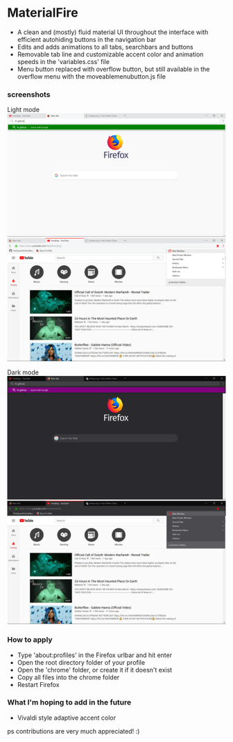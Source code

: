 # MaterialFire
+ A clean and (mostly) fluid material UI throughout the interface with efficient autohiding buttons in the navigation bar
+ Edits and adds animations to all tabs, searchbars and buttons 
+ Removable tab line and customizable accent color and animation speeds in the 'variables.css' file
+ Menu button replaced with overflow button, but still available in the overflow menu with the moveablemenubutton.js file

### screenshots

Light mode
![](screenshots/lightmode1.png)
![](screenshots/lightmode2.png)

Dark mode
![](screenshots/darkmode1.png)
![](screenshots/darkmode2.png)

### How to apply
+ Type 'about:profiles' in the Firefox urlbar and hit enter
+ Open the root directory folder of your profile
+ Open the 'chrome' folder, or create it if it doesn't exist
+ Copy all files into the chrome folder
+ Restart Firefox

### What I'm hoping to add in the future
+ Vivaldi style adaptive accent color

ps contributions are very much appreciated! :)



